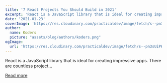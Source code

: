 ```yaml
---
title: '7 React Projects You Should Build in 2021'
excerpt: 'React is a JavaScript library that is ideal for creating impressive apps. There are countless project...'
date: '2021-01-23'
coverImage: 'https://res.cloudinary.com/practicaldev/image/fetch/s--pn3sUiPH--/c_imagga_scale,f_auto,fl_progressive,h_420,q_auto,w_1000/https://dev-to-uploads.s3.amazonaws.com/i/svgdug9qjx66l5uxsjdk.png'
author:
  name: Koders
  picture: "assets/blog/authors/koders.png"
ogImage:
  url: 'https://res.cloudinary.com/practicaldev/image/fetch/s--pn3sUiPH--/c_imagga_scale,f_auto,fl_progressive,h_420,q_auto,w_1000/https://dev-to-uploads.s3.amazonaws.com/i/svgdug9qjx66l5uxsjdk.png'
---
```


React is a JavaScript library that is ideal for creating impressive apps. There are countless project...

[Read more](https://dev.to/reedbarger/7-react-projects-you-should-build-in-2021-p20)
